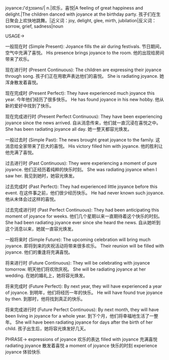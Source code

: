 joyance:/ˈdʒɔɪəns/| n.|欢乐，喜悦|A feeling of great happiness and delight.|The children danced with joyance at the birthday party. 孩子们在生日聚会上欢快地跳舞。|近义词：joy, delight, glee, mirth, jubilation|反义词：sorrow, grief, sadness|noun

USAGE->

一般现在时 (Simple Present):
Joyance fills the air during festivals. 节日期间，空气中充满了喜悦。
His presence brings joyance to the room. 他的出现给房间带来了欢乐。

现在进行时 (Present Continuous):
The children are expressing their joyance through song. 孩子们正在用歌声表达他们的喜悦。
She is radiating joyance. 她浑身散发着喜悦。

现在完成时 (Present Perfect):
They have experienced much joyance this year. 今年他们经历了很多快乐。
He has found joyance in his new hobby. 他从新的爱好中找到了快乐。

现在完成进行时 (Present Perfect Continuous):
They have been experiencing joyance since the news arrived. 自从消息传来，他们就一直沉浸在喜悦之中。
She has been radiating joyance all day. 她一整天都容光焕发。

一般过去时 (Simple Past):
The news brought great joyance to the family. 这消息给全家带来了巨大的喜悦。
His victory filled him with joyance. 他的胜利让他充满了喜悦。

过去进行时 (Past Continuous):
They were experiencing a moment of pure joyance. 他们正经历着纯粹的快乐时刻。
She was radiating joyance when I saw her. 我见到她时，她容光焕发。

过去完成时 (Past Perfect):
They had experienced little joyance before this event. 在这件事之前，他们很少经历快乐。
He had never known such joyance. 他从未体会过这样的喜悦。

过去完成进行时 (Past Perfect Continuous):
They had been anticipating this moment of joyance for weeks. 他们几个星期以来一直期待着这个快乐的时刻。
She had been radiating joyance ever since she heard the news. 自从她听到这个消息以来，她就一直容光焕发。

一般将来时 (Simple Future):
The upcoming celebration will bring much joyance. 即将到来的庆祝活动将带来很多欢乐。
Their reunion will be filled with joyance. 他们的重逢将充满喜悦。

将来进行时 (Future Continuous):
They will be celebrating with joyance tomorrow. 明天他们将欢欣庆祝。
She will be radiating joyance at her wedding. 在她的婚礼上，她将容光焕发。

将来完成时 (Future Perfect):
By next year, they will have experienced a year of joyance. 到明年，他们将经历一年的快乐。
He will have found true joyance by then. 到那时，他将找到真正的快乐。

将来完成进行时 (Future Perfect Continuous):
By next month, they will have been living in joyance for a whole year. 到下个月，他们将幸福地生活了一整年。
She will have been radiating joyance for days after the birth of her child. 孩子出生后，她将容光焕发好几天。


PHRASE->
expressions of joyance 欢乐的表达
filled with joyance 充满喜悦
radiating joyance  散发着喜悦
a moment of joyance 快乐的时刻
experience joyance 体验快乐
